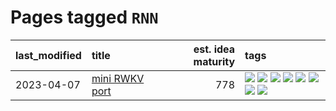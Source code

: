 # Pages tagged `RNN`

|last_modified|title|est. idea maturity|tags
|:---|:---|---:|:---|
|2023-04-07|[mini RWKV port](../rust_rwkv.md)|778|[![](https://img.shields.io/badge/tag-RNN-4b28a8)](../tags/RNN.md) [![](https://img.shields.io/badge/tag-completed-496a1)](../tags/completed.md) [![](https://img.shields.io/badge/tag-experimental-b25b5)](../tags/experimental.md) [![](https://img.shields.io/badge/tag-ggml-795a7e)](../tags/ggml.md) [![](https://img.shields.io/badge/tag-mobilenet-b5656)](../tags/mobilenet.md) [![](https://img.shields.io/badge/tag-model_compression-57146)](../tags/model_compression.md) [![](https://img.shields.io/badge/tag-tooling-77485f)](../tags/tooling.md) [![](https://img.shields.io/badge/tag-wip-e6ab9)](../tags/wip.md)|